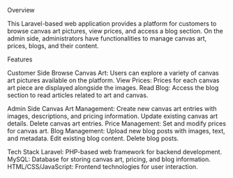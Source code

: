 Overview

This Laravel-based web application provides a platform for customers to browse canvas art pictures, view prices, and access a blog section. On the admin side, administrators have functionalities to manage canvas art, prices, blogs, and their content.

Features

Customer Side
Browse Canvas Art: Users can explore a variety of canvas art pictures available on the platform.
View Prices: Prices for each canvas art piece are displayed alongside the images.
Read Blog: Access the blog section to read articles related to art and canvas.

Admin Side
Canvas Art Management:
Create new canvas art entries with images, descriptions, and pricing information.
Update existing canvas art details.
Delete canvas art entries.
Price Management:
Set and modify prices for canvas art.
Blog Management:
Upload new blog posts with images, text, and metadata.
Edit existing blog content.
Delete blog posts.

Tech Stack
Laravel: PHP-based web framework for backend development.
MySQL: Database for storing canvas art, pricing, and blog information.
HTML/CSS/JavaScript: Frontend technologies for user interaction.
